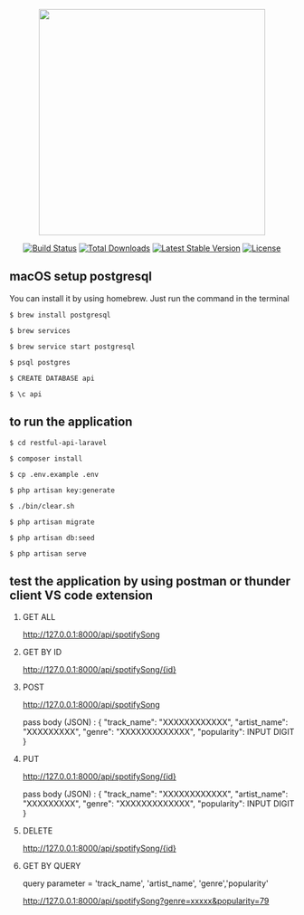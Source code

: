 <p align="center"><a href="https://laravel.com" target="_blank"><img src="https://raw.githubusercontent.com/laravel/art/master/logo-lockup/5%20SVG/2%20CMYK/1%20Full%20Color/laravel-logolockup-cmyk-red.svg" width="400"></a></p>

<p align="center">
<a href="https://travis-ci.org/laravel/framework"><img src="https://travis-ci.org/laravel/framework.svg" alt="Build Status"></a>
<a href="https://packagist.org/packages/laravel/framework"><img src="https://img.shields.io/packagist/dt/laravel/framework" alt="Total Downloads"></a>
<a href="https://packagist.org/packages/laravel/framework"><img src="https://img.shields.io/packagist/v/laravel/framework" alt="Latest Stable Version"></a>
<a href="https://packagist.org/packages/laravel/framework"><img src="https://img.shields.io/packagist/l/laravel/framework" alt="License"></a>
</p>

## macOS setup postgresql

You can install it by using homebrew. Just run the command in the terminal

    $ brew install postgresql

    $ brew services
	
	$ brew service start postgresql

	$ psql postgres

	$ CREATE DATABASE api

	$ \c api

## to run the application

    $ cd restful-api-laravel

    $ composer install
    
    $ cp .env.example .env

    $ php artisan key:generate

    $ ./bin/clear.sh 

    $ php artisan migrate  

    $ php artisan db:seed

    $ php artisan serve  
   
## test the application by using postman or thunder client VS code extension

1. GET ALL

    http://127.0.0.1:8000/api/spotifySong

2. GET BY ID

    http://127.0.0.1:8000/api/spotifySong/{id}

3. POST 

    http://127.0.0.1:8000/api/spotifySong

    pass body (JSON) :
    {
      "track_name": "XXXXXXXXXXXX",
      "artist_name": "XXXXXXXXX",
      "genre": "XXXXXXXXXXXXX",
      "popularity": INPUT DIGIT
    }
4. PUT 

    http://127.0.0.1:8000/api/spotifySong/{id}

    pass body (JSON) :
    {
      "track_name": "XXXXXXXXXXXX",
      "artist_name": "XXXXXXXXX",
      "genre": "XXXXXXXXXXXXX",
      "popularity": INPUT DIGIT
    }
5. DELETE

    http://127.0.0.1:8000/api/spotifySong/{id}
6. GET BY QUERY

    query parameter = 'track_name', 'artist_name', 'genre','popularity'

    http://127.0.0.1:8000/api/spotifySong?genre=xxxxx&popularity=79
